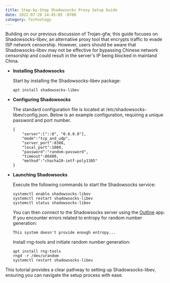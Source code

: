 ```yaml
---
title: Step-by-Step Shadowsocks Proxy Setup Guide
date: 2022-07-28 14:45:05 -0700
category: Technology
---
```


Building on our previous discussion of Trojan-gfw, this guide focuses on Shadowsocks-libev, an alternative proxy tool that encrypts traffic to evade ISP network censorship. However, users should be aware that Shadowsocks-libev may not be effective for bypassing Chinese network censorship and could result in the server's IP being blocked in mainland China.

- **Installing Shadowsocks**

  Start by installing the Shadowsocks-libev package:

  ```shell
  apt install shadowsocks-libev
  ```

- **Configuring Shadowsocks**

  The standard configuration file is located at /etc/shadowsocks-libev/config.json. Below is an example configuration, requiring a unique password and port number.

  ```config
  {
      "server":["::0", "0.0.0.0"],
      "mode":"tcp_and_udp",
      "server_port":8388,
      "local_port":1080,
      "password":"random-password",
      "timeout":86400,
      "method":"chacha20-ietf-poly1305"
  }
  ```

- **Launching Shadowsocks**

  Execute the following commands to start the Shadowsocks service:

  ```shell
  systemctl enable shadowsocks-libev
  systemctl restart shadowsocks-libev
  systemctl status shadowsocks-libev
  ```

  You can then connect to the Shadowsocks server using the [Outline](https://getoutline.org/) app. If you encounter errors related to entropy for random number generation:

  ```log
  This system doesn't provide enough entropy...
  ```

  Install rng-tools and initiate random number generation:

  ```shell
  apt install rng-tools
  rngd -r /dev/urandom
  systemctl restart shadowsocks-libev
  ```

This tutorial provides a clear pathway to setting up Shadowsocks-libev, ensuring you can navigate the setup process with ease.
